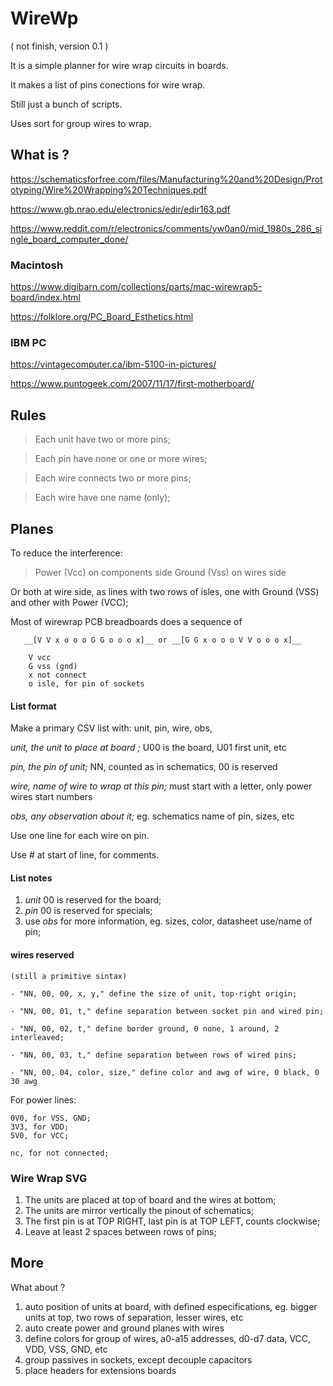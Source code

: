 # WireWp

( not finish, version 0.1 )

It is a simple planner for wire wrap circuits in boards.

It makes a list of pins conections for wire wrap.

Still just a bunch of scripts.

Uses sort for group wires to wrap. 

## What is ?

https://schematicsforfree.com/files/Manufacturing%20and%20Design/Prototyping/Wire%20Wrapping%20Techniques.pdf

https://www.gb.nrao.edu/electronics/edir/edir163.pdf

https://www.reddit.com/r/electronics/comments/yw0an0/mid_1980s_286_single_board_computer_done/

### Macintosh

https://www.digibarn.com/collections/parts/mac-wirewrap5-board/index.html

https://folklore.org/PC_Board_Esthetics.html

### IBM PC

https://vintagecomputer.ca/ibm-5100-in-pictures/

https://www.puntogeek.com/2007/11/17/first-motherboard/

##  Rules

> Each unit have two or more pins;

> Each pin have none or one or more wires;

> Each wire connects two or more pins;

> Each wire have one name (only);

## Planes

To reduce the interference:

> Power (Vcc) on components side
> Ground (Vss) on wires side

Or both at wire side, as lines with two rows of isles, one
with Ground (VSS) and other with Power (VCC);

Most of wirewrap PCB breadboards does a sequence of

       __[V V x o o o G G o o o x]__ or __[G G x o o o V V o o o x]__

        V vcc
        G vss (gnd)
        x not connect
        o isle, for pin of sockets 

#### List format 

Make a primary CSV list with: unit, pin, wire, obs,

_unit, the unit to place at board ;_
        U00 is the board, U01 first unit, etc

_pin, the pin of unit;_
        NN, counted as in schematics, 00 is reserved

_wire, name of wire to wrap at this pin;_
        must start with a letter, only power wires start numbers

_obs, any observation about it;_
        eg. schematics name of pin, sizes, etc 

Use one line for each wire on pin.

Use # at start of line, for comments.

#### List notes

1. _unit_ 00 is reserved for the board;
1. _pin_ 00 is reserved for specials;
1. use _obs_ for more information, eg. sizes, color, datasheet use/name of pin;

#### wires reserved

    (still a primitive sintax)

    - "NN, 00, 00, x, y," define the size of unit, top-right origin;    

    - "NN, 00, 01, t," define separation between socket pin and wired pin;    
    
    - "NN, 00, 02, t," define border ground, 0 none, 1 around, 2 interleaved;    
    
    - "NN, 00, 03, t," define separation between rows of wired pins;   
    
    - "NN, 00, 04, color, size," define color and awg of wire, 0 black, 0 30 awg

For power lines:

    0V0, for VSS, GND;
    3V3, for VDD;
    5V0, for VCC;

    nc, for not connected;

### Wire Wrap SVG

1. The units are placed at top of board and the wires at bottom;
2. The units are mirror vertically the pinout of schematics;
3. The first pin is at TOP RIGHT, last pin is at TOP LEFT, counts clockwise;
4. Leave at least 2 spaces between rows of pins;

## More

What about ?

1. auto position of units at board, with defined especifications, eg. bigger units at top, two rows of separation, lesser wires, etc
1. auto create power and ground planes with wires
1. define colors for group of wires, a0-a15 addresses, d0-d7 data, VCC, VDD, VSS, GND, etc
1. group passives in sockets, except decouple capacitors
1. place headers for extensions boards 



